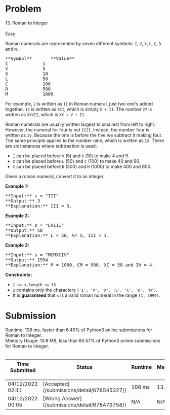 # Problem

<div data-key="description-content" data-cy="description-content" class="tab-pane__ncJk css-1eusa4c-TabContent e5i1odf5">

<div class="description__24sA">

<div class="css-101rr4k">

<div data-cy="question-title" class="css-v3d350">13. Roman to Integer</div>

<br>

<div diff="easy" class="css-14oi08n">Easy</div>

</div>

</div>

<div class="content__u3I1 question-content__JfgR">

<div>

Roman numerals are represented by seven different symbols: `I`, `V`, `X`, `L`, `C`, `D` and `M`.

<pre>**Symbol**       **Value**
I             1
V             5
X             10
L             50
C             100
D             500
M             1000</pre>

For example, `2` is written as `II` in Roman numeral, just two one's added together. `12` is written as `XII`, which is simply `X + II`. The number `27` is written as `XXVII`, which is `XX + V + II`.

Roman numerals are usually written largest to smallest from left to right. However, the numeral for four is not `IIII`. Instead, the number four is written as `IV`. Because the one is before the five we subtract it making four. The same principle applies to the number nine, which is written as `IX`. There are six instances where subtraction is used:

*   `I` can be placed before `V` (5) and `X` (10) to make 4 and 9. 
*   `X` can be placed before `L` (50) and `C` (100) to make 40 and 90. 
*   `C` can be placed before `D` (500) and `M` (1000) to make 400 and 900.

Given a roman numeral, convert it to an integer.

**Example 1:**

<pre>**Input:** s = "III"
**Output:** 3
**Explanation:** III = 3.
</pre>

**Example 2:**

<pre>**Input:** s = "LVIII"
**Output:** 58
**Explanation:** L = 50, V= 5, III = 3.
</pre>

**Example 3:**

<pre>**Input:** s = "MCMXCIV"
**Output:** 1994
**Explanation:** M = 1000, CM = 900, XC = 90 and IV = 4.
</pre>

**Constraints:**

*   `1 <= s.length <= 15`
*   `s` contains only the characters `('I', 'V', 'X', 'L', 'C', 'D', 'M')`.
*   It is **guaranteed** that `s` is a valid roman numeral in the range `[1, 3999]`.

</div>

</div>

# Submission


<div class="info__2oQ9"><span>Runtime: <span class="data__HC-i">108 ms</span><span>, faster than <span class="data__HC-i">6.40%</span> of Python3 online submissions for Roman to Integer.</span></span></div>

<div class="info__2oQ9"><span>Memory Usage: <span class="data__HC-i">13.8 MB</span><span>, less than <span class="data__HC-i">80.57%</span> of Python3 online submissions for Roman to Integer.</span></span></div>

<br>

<table class=""><colgroup><col><col><col><col><col></colgroup>

<thead class="ant-table-thead">

<tr>

<th class="time-column__1guG"><span class="ant-table-header-column">

<div><span class="ant-table-column-title">Time Submitted</span><span class="ant-table-column-sorter"></span></div>

</span></th>

<th class="status-column__3SUg"><span class="ant-table-header-column">

<div><span class="ant-table-column-title">Status</span><span class="ant-table-column-sorter"></span></div>

</span></th>

<th class="runtime-column__1ka_"><span class="ant-table-header-column">

<div><span class="ant-table-column-title">Runtime</span><span class="ant-table-column-sorter"></span></div>

</span></th>

<th class="memory-column__1dxp"><span class="ant-table-header-column">

<div><span class="ant-table-column-title">Memory</span><span class="ant-table-column-sorter"></span></div>

</span></th>

<th class="lang-column__tR-8"><span class="ant-table-header-column">

<div><span class="ant-table-column-title">Language</span><span class="ant-table-column-sorter"></span></div>

</span></th>

</tr>

</thead>

<tbody class="ant-table-tbody">

<tr class="ant-table-row ant-table-row-level-0" data-row-key="678545327">

<td class="time-column__1guG">04/12/2022 02:11</td>

<td class="status-column__3SUg">[Accepted](/submissions/detail/678545327/)</td>

<td class="runtime-column__1ka_">108 ms</td>

<td class="memory-column__1dxp">13.8 MB</td>

<td class="lang-column__tR-8">python3</td>

</tr>

<tr class="ant-table-row ant-table-row-level-0" data-row-key="678479758">

<td class="time-column__1guG">04/12/2022 00:05</td>

<td class="status-column__3SUg">[Wrong Answer](/submissions/detail/678479758/)</td>

<td class="runtime-column__1ka_">N/A</td>

<td class="memory-column__1dxp">N/A</td>

<td class="lang-column__tR-8">python3</td>

</tr>

</tbody>

</table>
